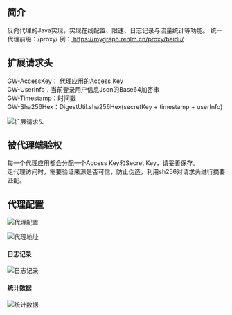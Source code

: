 ## 简介
反向代理的Java实现，实现在线配置、限速、日志记录与流量统计等功能。
统一代理前缀：/proxy/
例：<a href="https://mygraph.renlm.cn/proxy/baidu/" target="_blank"> https://mygraph.renlm.cn/proxy/baidu/ </a>

## 扩展请求头
GW-AccessKey： 代理应用的Access Key  
GW-UserInfo：当前登录用户信息Json的Base64加密串  
GW-Timestamp：时间戳  
GW-Sha256Hex：DigestUtil.sha256Hex(secretKey + timestamp + userInfo)  

![扩展请求头](https://renlm.cn/images/demo/601.png "扩展请求头")

## 被代理端验权
每一个代理应用都会分配一个Access Key和Secret Key，请妥善保存。  
走代理访问时，需要验证来源是否可信，防止伪造，利用sh256对请求头进行摘要匹配。  

## 代理配置

![代理配置](https://renlm.cn/images/demo/401.png "代理配置")

![代理地址](https://renlm.cn/images/demo/402.png "代理地址")

#### 日志记录

![日志记录](https://renlm.cn/images/demo/403.png "日志记录")

#### 统计数据

![统计数据](https://renlm.cn/images/demo/404.png "统计数据")